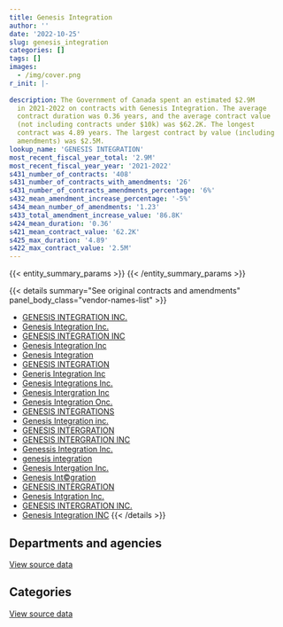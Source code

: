```yaml
---
title: Genesis Integration
author: ''
date: '2022-10-25'
slug: genesis_integration
categories: []
tags: []
images:
  - /img/cover.png
r_init: |-
  
description: The Government of Canada spent an estimated $2.9M
  in 2021-2022 on contracts with Genesis Integration. The average
  contract duration was 0.36 years, and the average contract value
  (not including contracts under $10k) was $62.2K. The longest
  contract was 4.89 years. The largest contract by value (including
  amendments) was $2.5M.
lookup_name: 'GENESIS INTEGRATION'
most_recent_fiscal_year_total: '2.9M'
most_recent_fiscal_year_year: '2021-2022'
s431_number_of_contracts: '408'
s431_number_of_contracts_with_amendments: '26'
s431_number_of_contracts_amendments_percentage: '6%'
s432_mean_amendment_increase_percentage: '-5%'
s434_mean_number_of_amendments: '1.23'
s433_total_amendment_increase_value: '86.8K'
s424_mean_duration: '0.36'
s421_mean_contract_value: '62.2K'
s425_max_duration: '4.89'
s422_max_contract_value: '2.5M'
---
```


<script src="/rmarkdown-libs/htmlwidgets/htmlwidgets.js"></script>
<link href="/rmarkdown-libs/datatables-css/datatables-crosstalk.css" rel="stylesheet" />
<script src="/rmarkdown-libs/datatables-binding/datatables.js"></script>
<script src="/rmarkdown-libs/jquery/jquery-3.6.0.min.js"></script>
<link href="/rmarkdown-libs/dt-core-bootstrap/css/dataTables.bootstrap.min.css" rel="stylesheet" />
<link href="/rmarkdown-libs/dt-core-bootstrap/css/dataTables.bootstrap.extra.css" rel="stylesheet" />
<script src="/rmarkdown-libs/dt-core-bootstrap/js/jquery.dataTables.min.js"></script>
<script src="/rmarkdown-libs/dt-core-bootstrap/js/dataTables.bootstrap.min.js"></script>
<link href="/rmarkdown-libs/crosstalk/css/crosstalk.min.css" rel="stylesheet" />
<script src="/rmarkdown-libs/crosstalk/js/crosstalk.min.js"></script>
<script src="/rmarkdown-libs/htmlwidgets/htmlwidgets.js"></script>
<link href="/rmarkdown-libs/datatables-css/datatables-crosstalk.css" rel="stylesheet" />
<script src="/rmarkdown-libs/datatables-binding/datatables.js"></script>
<script src="/rmarkdown-libs/jquery/jquery-3.6.0.min.js"></script>
<link href="/rmarkdown-libs/dt-core-bootstrap/css/dataTables.bootstrap.min.css" rel="stylesheet" />
<link href="/rmarkdown-libs/dt-core-bootstrap/css/dataTables.bootstrap.extra.css" rel="stylesheet" />
<script src="/rmarkdown-libs/dt-core-bootstrap/js/jquery.dataTables.min.js"></script>
<script src="/rmarkdown-libs/dt-core-bootstrap/js/dataTables.bootstrap.min.js"></script>
<link href="/rmarkdown-libs/crosstalk/css/crosstalk.min.css" rel="stylesheet" />
<script src="/rmarkdown-libs/crosstalk/js/crosstalk.min.js"></script>

{{< entity_summary_params >}}
{{< /entity_summary_params >}}

{{< details summary="See original contracts and amendments" panel_body_class="vendor-names-list" >}}
- [GENESIS INTEGRATION INC.](https://search.open.canada.ca/en/ct/?sort=contract_value_f%20desc&page=1&search_text=%22GENESIS%20INTEGRATION%20INC.%22)
- [Genesis Integration Inc.](https://search.open.canada.ca/en/ct/?sort=contract_value_f%20desc&page=1&search_text=%22Genesis%20Integration%20Inc.%22)
- [GENESIS INTEGRATION INC](https://search.open.canada.ca/en/ct/?sort=contract_value_f%20desc&page=1&search_text=%22GENESIS%20INTEGRATION%20INC%22)
- [Genesis Integration Inc](https://search.open.canada.ca/en/ct/?sort=contract_value_f%20desc&page=1&search_text=%22Genesis%20Integration%20Inc%22)
- [Genesis Integration](https://search.open.canada.ca/en/ct/?sort=contract_value_f%20desc&page=1&search_text=%22Genesis%20Integration%22)
- [GENESIS INTEGRATION](https://search.open.canada.ca/en/ct/?sort=contract_value_f%20desc&page=1&search_text=%22GENESIS%20INTEGRATION%22)
- [Generis Integration Inc](https://search.open.canada.ca/en/ct/?sort=contract_value_f%20desc&page=1&search_text=%22Generis%20Integration%20Inc%22)
- [Genesis Integrations Inc.](https://search.open.canada.ca/en/ct/?sort=contract_value_f%20desc&page=1&search_text=%22Genesis%20Integrations%20Inc.%22)
- [Genesis Intergration Inc](https://search.open.canada.ca/en/ct/?sort=contract_value_f%20desc&page=1&search_text=%22Genesis%20Intergration%20Inc%22)
- [Genesis Integration Onc.](https://search.open.canada.ca/en/ct/?sort=contract_value_f%20desc&page=1&search_text=%22Genesis%20Integration%20Onc.%22)
- [GENESIS INTEGRATIONS](https://search.open.canada.ca/en/ct/?sort=contract_value_f%20desc&page=1&search_text=%22GENESIS%20INTEGRATIONS%22)
- [Genesis Integration inc.](https://search.open.canada.ca/en/ct/?sort=contract_value_f%20desc&page=1&search_text=%22Genesis%20Integration%20inc.%22)
- [GENESIS INTERGRATION](https://search.open.canada.ca/en/ct/?sort=contract_value_f%20desc&page=1&search_text=%22GENESIS%20%20INTERGRATION%22)
- [GENESIS INTERGRATION INC](https://search.open.canada.ca/en/ct/?sort=contract_value_f%20desc&page=1&search_text=%22GENESIS%20INTERGRATION%20INC%22)
- [Genessis Integration Inc.](https://search.open.canada.ca/en/ct/?sort=contract_value_f%20desc&page=1&search_text=%22Genessis%20Integration%20Inc.%22)
- [genesis integration](https://search.open.canada.ca/en/ct/?sort=contract_value_f%20desc&page=1&search_text=%22genesis%20integration%22)
- [Genesis Intergation Inc.](https://search.open.canada.ca/en/ct/?sort=contract_value_f%20desc&page=1&search_text=%22Genesis%20Intergation%20Inc.%22)
- [Genesis Int©gration](https://search.open.canada.ca/en/ct/?sort=contract_value_f%20desc&page=1&search_text=%22Genesis%20Int%c2%a9gration%22)
- [GENESIS INTERGRATION](https://search.open.canada.ca/en/ct/?sort=contract_value_f%20desc&page=1&search_text=%22GENESIS%20INTERGRATION%22)
- [Genesis Intgration Inc.](https://search.open.canada.ca/en/ct/?sort=contract_value_f%20desc&page=1&search_text=%22Genesis%20Intgration%20Inc.%22)
- [GENESIS INTERGRATION INC.](https://search.open.canada.ca/en/ct/?sort=contract_value_f%20desc&page=1&search_text=%22GENESIS%20INTERGRATION%20INC.%22)
- [Genesis Integration INC](https://search.open.canada.ca/en/ct/?sort=contract_value_f%20desc&page=1&search_text=%22Genesis%20Integration%20INC%22)
{{< /details >}}

## Departments and agencies

<div id="htmlwidget-1" style="width:100%;height:auto;" class="datatables html-widget"></div>
<script type="application/json" data-for="htmlwidget-1">{"x":{"style":"bootstrap","filter":"none","vertical":false,"data":[["<a href=\"/departments/aandc-aadnc/\">Crown-Indigenous Relations and Northern Affairs Canada<\/a>","<a href=\"/departments/cbsa-asfc/\">Canada Border Services Agency<\/a>","<a href=\"/departments/cer-rec/\">Canada Energy Regulator<\/a>","<a href=\"/departments/cihr-irsc/\">Canadian Institutes of Health Research<\/a>","<a href=\"/departments/cra-arc/\">Canada Revenue Agency<\/a>","<a href=\"/departments/csc-scc/\">Correctional Service of Canada<\/a>","<a href=\"/departments/dfatd-maecd/\">Global Affairs Canada<\/a>","<a href=\"/departments/dfo-mpo/\">Fisheries and Oceans Canada<\/a>","<a href=\"/departments/dnd-mdn/\">National Defence<\/a>","<a href=\"/departments/elections/\">Elections Canada<\/a>","<a href=\"/departments/esdc-edsc/\">Employment and Social Development Canada<\/a>","<a href=\"/departments/fintrac-canafe/\">Financial Transactions and Reports Analysis Centre of Canada<\/a>","<a href=\"/departments/hc-sc/\">Health Canada<\/a>","<a href=\"/departments/iaac-aeic/\">Impact Assessment Agency of Canada<\/a>","<a href=\"/departments/ic/\">Innovation, Science and Economic Development Canada<\/a>","<a href=\"/departments/ijc-cmi/\">International Joint Commission<\/a>","<a href=\"/departments/irb-cisr/\">Immigration and Refugee Board of Canada<\/a>","<a href=\"/departments/nrc-cnrc/\">National Research Council Canada<\/a>","<a href=\"/departments/nrcan-rncan/\">Natural Resources Canada<\/a>","<a href=\"/departments/oag-bvg/\">Office of the Auditor General of Canada<\/a>","<a href=\"/departments/pch/\">Canadian Heritage<\/a>","<a href=\"/departments/phac-aspc/\">Public Health Agency of Canada<\/a>","<a href=\"/departments/pwgsc-tpsgc/\">Public Services and Procurement Canada<\/a>","<a href=\"/departments/rcmp-grc/\">Royal Canadian Mounted Police<\/a>","<a href=\"/departments/ssc-spc/\">Shared Services Canada<\/a>","<a href=\"/departments/statcan/\">Statistics Canada<\/a>","<a href=\"/departments/tbs-sct/\">Treasury Board of Canada Secretariat<\/a>"],[null,35099.15,24675,57197,28689.03,13297.32,null,101054.31,920202.62,13146.92,null,10815.45,165642.3,113091.02,32760.12,86220.84,null,null,87490.28,80059.48,190284.2,294971.6,120850.69,2721475.81,277053.49,89081.94,78390.37],[13793.55,null,null,null,48500.83,16084.42,null,417279.91,1130671.47,null,138408.58,43505,236523.18,69912.81,null,51732.51,null,6134.19,70099.79,95914.12,27292.36,46650.08,1731963.88,1899712.12,1781998.8,121396.8,null],[null,225186.41,null,null,18258.9,null,null,395124.54,394156.57,null,242888.68,null,38826.29,null,null,null,63350.18,8364.81,36420.16,25346.24,24408.92,78178.43,null,1656140.46,33144.33,null,null],[null,null,null,null,82076.95,65676.88,18241.6,245623.7,572788.41,null,463564.33,null,574881.51,null,null,null,null,null,null,null,45832.5,null,57192.17,507142.84,280822.1,null,null]],"container":"<table class=\"table table-striped table-hover row-border order-column display\">\n  <thead>\n    <tr>\n      <th>Department<\/th>\n      <th>2018-2019<\/th>\n      <th>2019-2020<\/th>\n      <th>2020-2021<\/th>\n      <th>2021-2022<\/th>\n    <\/tr>\n  <\/thead>\n<\/table>","options":{"order":[[4,"desc"]],"pageLength":10,"autoWidth":true,"columnDefs":[{"targets":1,"render":"function(data, type, row, meta) {\n    return type !== 'display' ? data : DTWidget.formatCurrency(data, \"$\", 2, 3, \",\", \".\", true, null);\n  }"},{"targets":2,"render":"function(data, type, row, meta) {\n    return type !== 'display' ? data : DTWidget.formatCurrency(data, \"$\", 2, 3, \",\", \".\", true, null);\n  }"},{"targets":3,"render":"function(data, type, row, meta) {\n    return type !== 'display' ? data : DTWidget.formatCurrency(data, \"$\", 2, 3, \",\", \".\", true, null);\n  }"},{"targets":4,"render":"function(data, type, row, meta) {\n    return type !== 'display' ? data : DTWidget.formatCurrency(data, \"$\", 2, 3, \",\", \".\", true, null);\n  }"},{"width":"16%","targets":[1,2,3,4]},{"className":"dt-right","targets":[1,2,3,4]}],"orderClasses":false}},"evals":["options.columnDefs.0.render","options.columnDefs.1.render","options.columnDefs.2.render","options.columnDefs.3.render"],"jsHooks":[]}</script>
<p class="text-right">
<a href="https://github.com/GoC-Spending/contracts-data/tree/main/data/out/vendors/genesis_integration/summary_by_fiscal_year_by_department.csv" class="source-data-link btn btn-link">View source data</a>
</p>

## Categories

<div id="htmlwidget-2" style="width:100%;height:auto;" class="datatables html-widget"></div>
<script type="application/json" data-for="htmlwidget-2">{"x":{"style":"bootstrap","filter":"none","vertical":false,"data":[["<a href=\"/categories/facilities_and_construction/\">Facilities and construction<\/a>","<a href=\"/categories/office_management/\">Office management<\/a>","<a href=\"/categories/defence/\">Defence<\/a>","<a href=\"/categories/professional_services/\">Professional services<\/a>","<a href=\"/categories/information_technology/\">Information technology<\/a>","<a href=\"/categories/transportation_and_logistics/\">Transportation and logistics<\/a>","<a href=\"/categories/industrial_products_and_services/\">Industrial products and services<\/a>","<a href=\"/categories/security_and_protection/\">Security and protection<\/a>"],[51502.51,141551.91,845539.5,11698.74,1772504.49,null,2718751.8,null],[76002.49,121347.13,1090913.32,null,3521970.69,212083.35,2788738.01,136519.42],[46771.59,25076.21,355967.79,null,912358.68,220884.97,1453549.26,225186.41],[27911.76,144371.64,454922.27,null,1653760.16,42355.74,590521.41,null]],"container":"<table class=\"table table-striped table-hover row-border order-column display\">\n  <thead>\n    <tr>\n      <th>Category<\/th>\n      <th>2018-2019<\/th>\n      <th>2019-2020<\/th>\n      <th>2020-2021<\/th>\n      <th>2021-2022<\/th>\n    <\/tr>\n  <\/thead>\n<\/table>","options":{"order":[[4,"desc"]],"dom":"t","pageLength":30,"autoWidth":true,"columnDefs":[{"targets":1,"render":"function(data, type, row, meta) {\n    return type !== 'display' ? data : DTWidget.formatCurrency(data, \"$\", 2, 3, \",\", \".\", true, null);\n  }"},{"targets":2,"render":"function(data, type, row, meta) {\n    return type !== 'display' ? data : DTWidget.formatCurrency(data, \"$\", 2, 3, \",\", \".\", true, null);\n  }"},{"targets":3,"render":"function(data, type, row, meta) {\n    return type !== 'display' ? data : DTWidget.formatCurrency(data, \"$\", 2, 3, \",\", \".\", true, null);\n  }"},{"targets":4,"render":"function(data, type, row, meta) {\n    return type !== 'display' ? data : DTWidget.formatCurrency(data, \"$\", 2, 3, \",\", \".\", true, null);\n  }"},{"width":"16%","targets":[1,2,3,4]},{"className":"dt-right","targets":[1,2,3,4]}],"orderClasses":false,"lengthMenu":[10,25,30,50,100]}},"evals":["options.columnDefs.0.render","options.columnDefs.1.render","options.columnDefs.2.render","options.columnDefs.3.render"],"jsHooks":[]}</script>
<p class="text-right">
<a href="https://github.com/GoC-Spending/contracts-data/tree/main/data/out/vendors/genesis_integration/summary_by_fiscal_year_by_category.csv" class="source-data-link btn btn-link">View source data</a>
</p>
